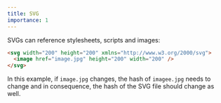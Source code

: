 ```yaml
---
title: SVG
importance: 1
---
```


SVGs can reference stylesheets, scripts and images:

```html
<svg width="200" height="200" xmlns="http://www.w3.org/2000/svg">
  <image href="image.jpg" height="200" width="200" />
</svg>
```

In this example, if `image.jpg` changes, the hash of `imagee.jpg` needs to change and in consequence, the hash of the SVG file should change as well.
